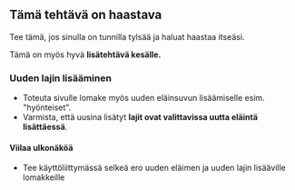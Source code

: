 ## Tämä tehtävä on haastava

Tee tämä, jos sinulla on tunnilla tylsää ja haluat haastaa itseäsi.

Tämä on myös hyvä **lisätehtävä kesälle.**

### Uuden lajin lisääminen

- Toteuta sivulle lomake myös uuden eläinsuvun lisäämiselle esim. "hyönteiset".
- Varmista, että uusina lisätyt **lajit ovat valittavissa uutta eläintä lisättäessä**.

#### Viilaa ulkonäköä

- Tee käyttöliittymässä selkeä ero uuden eläimen ja uuden lajin lisääville lomakkeille
